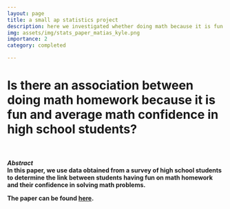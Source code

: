```yaml
---
layout: page
title: a small ap statistics project
description: here we investigated whether doing math because it is fun has an association with average confidence in solving math problems among high school students
img: assets/img/stats_paper_matias_kyle.png
importance: 2
category: completed

---
```


<h1> <b> Is there an association between doing math homework because it is fun and average math confidence in high school students? </h1> 
<br>
<br>
<i>Abstract </i>
<br>
In this paper, we use data obtained from a survey of high school students to determine the link between students having fun on math homework and their confidence in solving math problems.


<p> The paper can be found <a href="https://quadcryo.github.io/quadcryo/projectpdf/matias-relyea-kyle-hollars-math-fun-confidence-stats.pdf">here</a>.</p>



